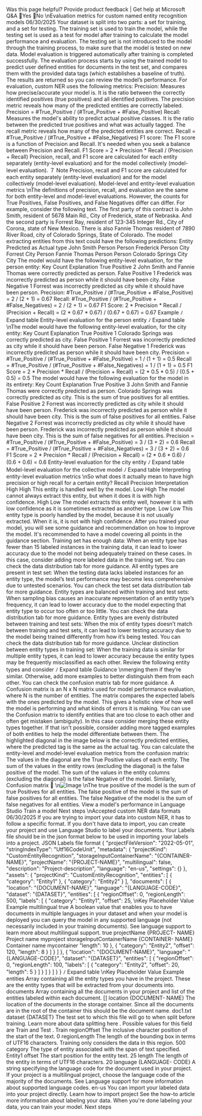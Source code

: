 Was this page helpful?
Provide product feedback 
| Get help at Microsoft Q&A
Yes
No
\nEvaluation metrics for custom named entity
recognition models
06/30/2025
Your dataset is split into two parts: a set for training, and a set for testing. The training set is
used to train the model, while the testing set is used as a test for model after training to
calculate the model performance and evaluation. The testing set is not introduced to the
model through the training process, to make sure that the model is tested on new data.
Model evaluation is triggered automatically after training is completed successfully. The
evaluation process starts by using the trained model to predict user defined entities for
documents in the test set, and compares them with the provided data tags (which establishes a
baseline of truth). The results are returned so you can review the model’s performance. For
evaluation, custom NER uses the following metrics:
Precision: Measures how precise/accurate your model is. It is the ratio between the
correctly identified positives (true positives) and all identified positives. The precision
metric reveals how many of the predicted entities are correctly labeled.
Precision = #True_Positive / (#True_Positive + #False_Positive)
Recall: Measures the model's ability to predict actual positive classes. It is the ratio
between the predicted true positives and what was actually tagged. The recall metric
reveals how many of the predicted entities are correct.
Recall = #True_Positive / (#True_Positive + #False_Negatives)
F1 score: The F1 score is a function of Precision and Recall. It's needed when you seek a
balance between Precision and Recall.
F1 Score = 2 * Precision * Recall / (Precision + Recall)
Precision, recall, and F1 score are calculated for each entity separately (entity-level evaluation)
and for the model collectively (model-level evaluation).
７ Note
Precision, recall and F1 score are calculated for each entity separately (entity-level
evaluation) and for the model collectively (model-level evaluation).
Model-level and entity-level evaluation metrics
\nThe definitions of precision, recall, and evaluation are the same for both entity-level and
model-level evaluations. However, the counts for True Positives, False Positives, and False
Negatives differ can differ. For example, consider the following text.
The first party of this contract is John Smith, resident of 5678 Main Rd., City of Frederick, state of
Nebraska. And the second party is Forrest Ray, resident of 123-345 Integer Rd., City of Corona,
state of New Mexico. There is also Fannie Thomas resident of 7890 River Road, city of Colorado
Springs, State of Colorado.
The model extracting entities from this text could have the following predictions:
Entity
Predicted as
Actual type
John Smith
Person
Person
Frederick
Person
City
Forrest
City
Person
Fannie Thomas
Person
Person
Colorado Springs
City
City
The model would have the following entity-level evaluation, for the person entity:
Key
Count
Explanation
True Positive
2
John Smith and Fannie Thomas were correctly predicted as person.
False Positive
1
Frederick was incorrectly predicted as person while it should have been city.
False Negative
1
Forrest was incorrectly predicted as city while it should have been person.
Precision: #True_Positive / (#True_Positive + #False_Positive)  = 2 / (2 + 1) = 0.67
Recall: #True_Positive / (#True_Positive + #False_Negatives)  = 2 / (2 + 1) = 0.67
F1 Score: 2 * Precision * Recall / (Precision + Recall)  = (2 * 0.67 * 0.67) / (0.67 +
0.67) = 0.67
Example
ﾉ
Expand table
Entity-level evaluation for the person entity
ﾉ
Expand table
\nThe model would have the following entity-level evaluation, for the city entity:
Key
Count
Explanation
True Positive
1
Colorado Springs was correctly predicted as city.
False Positive
1
Forrest was incorrectly predicted as city while it should have been person.
False Negative
1
Frederick was incorrectly predicted as person while it should have been city.
Precision = #True_Positive / (#True_Positive + #False_Positive)  = 1 / (1 + 1) = 0.5
Recall = #True_Positive / (#True_Positive + #False_Negatives)  = 1 / (1 + 1) = 0.5
F1 Score = 2 * Precision * Recall / (Precision + Recall)  = (2 * 0.5 * 0.5) / (0.5 +
0.5) = 0.5
The model would have the following evaluation for the model in its entirety:
Key
Count
Explanation
True
Positive
3
John Smith and Fannie Thomas were correctly predicted as person. Colorado Springs
was correctly predicted as city. This is the sum of true positives for all entities.
False
Positive
2
Forrest was incorrectly predicted as city while it should have been person. Frederick
was incorrectly predicted as person while it should have been city. This is the sum
of false positives for all entities.
False
Negative
2
Forrest was incorrectly predicted as city while it should have been person. Frederick
was incorrectly predicted as person while it should have been city. This is the sum
of false negatives for all entities.
Precision = #True_Positive / (#True_Positive + #False_Positive)  = 3 / (3 + 2) = 0.6
Recall = #True_Positive / (#True_Positive + #False_Negatives)  = 3 / (3 + 2) = 0.6
F1 Score = 2 * Precision * Recall / (Precision + Recall)  = (2 * 0.6 * 0.6) / (0.6 +
0.6) = 0.6
Entity-level evaluation for the city entity
ﾉ
Expand table
Model-level evaluation for the collective model
ﾉ
Expand table
Interpreting entity-level evaluation metrics
\nSo what does it actually mean to have high precision or high recall for a certain entity?
Recall
Precision
Interpretation
High
High
This entity is handled well by the model.
Low
High
The model cannot always extract this entity, but when it does it is with high
confidence.
High
Low
The model extracts this entity well, however it is with low confidence as it is
sometimes extracted as another type.
Low
Low
This entity type is poorly handled by the model, because it is not usually extracted.
When it is, it is not with high confidence.
After you trained your model, you will see some guidance and recommendation on how to
improve the model. It's recommended to have a model covering all points in the guidance
section.
Training set has enough data: When an entity type has fewer than 15 labeled instances in
the training data, it can lead to lower accuracy due to the model not being adequately
trained on these cases. In this case, consider adding more labeled data in the training set.
You can check the data distribution tab for more guidance.
All entity types are present in test set: When the testing data lacks labeled instances for
an entity type, the model’s test performance may become less comprehensive due to
untested scenarios. You can check the test set data distribution tab for more guidance.
Entity types are balanced within training and test sets: When sampling bias causes an
inaccurate representation of an entity type’s frequency, it can lead to lower accuracy due
to the model expecting that entity type to occur too often or too little. You can check the
data distribution tab for more guidance.
Entity types are evenly distributed between training and test sets: When the mix of entity
types doesn’t match between training and test sets, it can lead to lower testing accuracy
due to the model being trained differently from how it’s being tested. You can check the
data distribution tab for more guidance.
Unclear distinction between entity types in training set: When the training data is similar
for multiple entity types, it can lead to lower accuracy because the entity types may be
frequently misclassified as each other. Review the following entity types and consider
ﾉ
Expand table
Guidance
\nmerging them if they’re similar. Otherwise, add more examples to better distinguish them
from each other. You can check the confusion matrix tab for more guidance.
A Confusion matrix is an N x N matrix used for model performance evaluation, where N is the
number of entities. The matrix compares the expected labels with the ones predicted by the
model. This gives a holistic view of how well the model is performing and what kinds of errors
it is making.
You can use the Confusion matrix to identify entities that are too close to each other and often
get mistaken (ambiguity). In this case consider merging these entity types together. If that isn't
possible, consider adding more tagged examples of both entities to help the model
differentiate between them.
The highlighted diagonal in the image below is the correctly predicted entities, where the
predicted tag is the same as the actual tag.
You can calculate the entity-level and model-level evaluation metrics from the confusion
matrix:
The values in the diagonal are the True Positive values of each entity.
The sum of the values in the entity rows (excluding the diagonal) is the false positive of
the model.
The sum of the values in the entity columns (excluding the diagonal) is the false Negative
of the model.
Similarly,
Confusion matrix

\n![Image](images/page766_image1.png)
\nThe true positive of the model is the sum of true Positives for all entities.
The false positive of the model is the sum of false positives for all entities.
The false Negative of the model is the sum of false negatives for all entities.
View a model's performance in Language Studio
Train a model
Next steps
\nAccepted custom NER data formats
06/30/2025
If you are trying to import your data into custom NER, it has to follow a specific format. If you
don't have data to import, you can create your project and use Language Studio to label your
documents.
Your Labels file should be in the json  format below to be used in importing your labels into a
project.
JSON
Labels file format
{
  "projectFileVersion": "2022-05-01",
  "stringIndexType": "Utf16CodeUnit",
  "metadata": {
    "projectKind": "CustomEntityRecognition",
    "storageInputContainerName": "{CONTAINER-NAME}",
    "projectName": "{PROJECT-NAME}",
    "multilingual": false,
    "description": "Project-description",
    "language": "en-us",
    "settings": {}
  },
  "assets": {
    "projectKind": "CustomEntityRecognition",
    "entities": [
      {
        "category": "Entity1"
      },
      {
        "category": "Entity2"
      }
    ],
    "documents": [
      {
        "location": "{DOCUMENT-NAME}",
        "language": "{LANGUAGE-CODE}",
        "dataset": "{DATASET}",
        "entities": [
          {
            "regionOffset": 0,
            "regionLength": 500,
            "labels": [
              {
                "category": "Entity1",
                "offset": 25,
\nKey
Placeholder
Value
Example
multilingual
true
A boolean value that enables you to have
documents in multiple languages in your
dataset and when your model is deployed
you can query the model in any supported
language (not necessarily included in your
training documents). See language support
to learn more about multilingual support.
true
projectName
{PROJECT-
NAME}
Project name
myproject
storageInputContainerName
{CONTAINER-
NAME}
Container name
mycontainer
                "length": 10
              },
              {
                "category": "Entity2",
                "offset": 120,
                "length": 8
              }
            ]
          }
        ]
      },
      {
        "location": "{DOCUMENT-NAME}",
        "language": "{LANGUAGE-CODE}",
        "dataset": "{DATASET}",
        "entities": [
          {
            "regionOffset": 0,
            "regionLength": 100,
            "labels": [
              {
                "category": "Entity2",
                "offset": 20,
                "length": 5
              }
            ]
          }
        ]
      }
    ]
  }
}
ﾉ
Expand table
\nKey
Placeholder
Value
Example
entities
Array containing all the entity types you
have in the project. These are the entity
types that will be extracted from your
documents into.
documents
Array containing all the documents in your
project and list of the entities labeled within
each document.
[]
location
{DOCUMENT-
NAME}
The location of the documents in the
storage container. Since all the documents
are in the root of the container this should
be the document name.
doc1.txt
dataset
{DATASET}
The test set to which this file will go to
when split before training. Learn more
about data splitting here . Possible values
for this field are Train  and Test .
Train
regionOffset
The inclusive character position of the start
of the text.
0
regionLength
The length of the bounding box in terms of
UTF16 characters. Training only considers
the data in this region.
500
category
The type of entity associated with the span
of text specified.
Entity1
offset
The start position for the entity text.
25
length
The length of the entity in terms of UTF16
characters.
20
language
{LANGUAGE-
CODE}
A string specifying the language code for
the document used in your project. If your
project is a multilingual project, choose the
language code of the majority of the
documents. See Language support for more
information about supported language
codes.
en-us
You can import your labeled data into your project directly. Learn how to import project
See the how-to article more information about labeling your data. When you're done
labeling your data, you can train your model.
Next steps